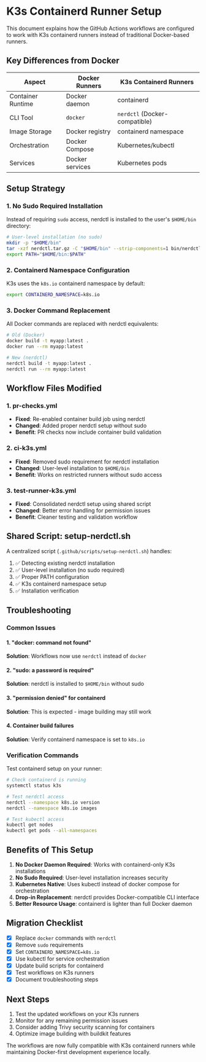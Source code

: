 # K3s Containerd Runner Setup

This document explains how the GitHub Actions workflows are configured to work with K3s containerd runners instead of traditional Docker-based runners.

## Key Differences from Docker

| Aspect | Docker Runners | K3s Containerd Runners |
|--------|---------------|------------------------|
| Container Runtime | Docker daemon | containerd |
| CLI Tool | `docker` | `nerdctl` (Docker-compatible) |
| Image Storage | Docker registry | containerd namespace |
| Orchestration | Docker Compose | Kubernetes/kubectl |
| Services | Docker services | Kubernetes pods |

## Setup Strategy

### 1. No Sudo Required Installation

Instead of requiring `sudo` access, nerdctl is installed to the user's `$HOME/bin` directory:

```bash
# User-level installation (no sudo)
mkdir -p "$HOME/bin"
tar -xzf nerdctl.tar.gz -C "$HOME/bin" --strip-components=1 bin/nerdctl
export PATH="$HOME/bin:$PATH"
```

### 2. Containerd Namespace Configuration

K3s uses the `k8s.io` containerd namespace by default:

```bash
export CONTAINERD_NAMESPACE=k8s.io
```

### 3. Docker Command Replacement

All Docker commands are replaced with nerdctl equivalents:

```bash
# Old (Docker)
docker build -t myapp:latest .
docker run --rm myapp:latest

# New (nerdctl)
nerdctl build -t myapp:latest .
nerdctl run --rm myapp:latest
```

## Workflow Files Modified

### 1. pr-checks.yml
- **Fixed**: Re-enabled container build job using nerdctl
- **Changed**: Added proper nerdctl setup without sudo
- **Benefit**: PR checks now include container build validation

### 2. ci-k3s.yml
- **Fixed**: Removed sudo requirement for nerdctl installation
- **Changed**: User-level installation to `$HOME/bin`
- **Benefit**: Works on restricted runners without sudo access

### 3. test-runner-k3s.yml
- **Fixed**: Consolidated nerdctl setup using shared script
- **Changed**: Better error handling for permission issues
- **Benefit**: Cleaner testing and validation workflow

## Shared Script: setup-nerdctl.sh

A centralized script (`.github/scripts/setup-nerdctl.sh`) handles:

1. ✅ Detecting existing nerdctl installation
2. ✅ User-level installation (no sudo required)
3. ✅ Proper PATH configuration
4. ✅ K3s containerd namespace setup
5. ✅ Installation verification

## Troubleshooting

### Common Issues

#### 1. "docker: command not found"
**Solution**: Workflows now use `nerdctl` instead of `docker`

#### 2. "sudo: a password is required"
**Solution**: nerdctl is installed to `$HOME/bin` without sudo

#### 3. "permission denied" for containerd
**Solution**: This is expected - image building may still work

#### 4. Container build failures
**Solution**: Verify containerd namespace is set to `k8s.io`

### Verification Commands

Test containerd setup on your runner:

```bash
# Check containerd is running
systemctl status k3s

# Test nerdctl access
nerdctl --namespace k8s.io version
nerdctl --namespace k8s.io images

# Test kubectl access
kubectl get nodes
kubectl get pods --all-namespaces
```

## Benefits of This Setup

1. **No Docker Daemon Required**: Works with containerd-only K3s installations
2. **No Sudo Required**: User-level installation increases security
3. **Kubernetes Native**: Uses kubectl instead of docker compose for orchestration
4. **Drop-in Replacement**: nerdctl provides Docker-compatible CLI interface
5. **Better Resource Usage**: containerd is lighter than full Docker daemon

## Migration Checklist

- [x] Replace `docker` commands with `nerdctl`
- [x] Remove `sudo` requirements
- [x] Set `CONTAINERD_NAMESPACE=k8s.io`
- [x] Use kubectl for service orchestration
- [x] Update build scripts for containerd
- [x] Test workflows on K3s runners
- [x] Document troubleshooting steps

## Next Steps

1. Test the updated workflows on your K3s runners
2. Monitor for any remaining permission issues
3. Consider adding Trivy security scanning for containers
4. Optimize image building with buildkit features

The workflows are now fully compatible with K3s containerd runners while maintaining Docker-first development experience locally.